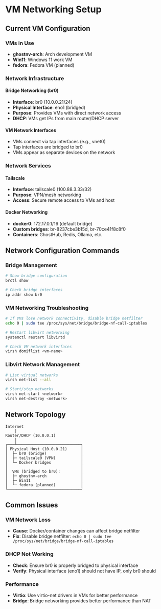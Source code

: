 # VM Networking Setup

## Current VM Configuration

### VMs in Use
- **ghostnv-arch**: Arch development VM 
- **Win11**: Windows 11 work VM
- **fedora**: Fedora VM (planned)

### Network Infrastructure

#### Bridge Networking (br0)
- **Interface**: br0 (10.0.0.21/24)
- **Physical Interface**: eno1 (bridged)
- **Purpose**: Provides VMs with direct network access
- **DHCP**: VMs get IPs from main router/DHCP server

#### VM Network Interfaces
- VMs connect via tap interfaces (e.g., vnet0)
- Tap interfaces are bridged to br0
- VMs appear as separate devices on the network

### Network Services

#### Tailscale
- **Interface**: tailscale0 (100.88.3.33/32)
- **Purpose**: VPN/mesh networking
- **Access**: Secure remote access to VMs and host

#### Docker Networking
- **docker0**: 172.17.0.1/16 (default bridge)
- **Custom bridges**: br-8237cbe3b15d, br-70ce41f8c8f0
- **Containers**: GhostHub, Redis, Ollama, etc.

## Network Configuration Commands

### Bridge Management
```bash
# Show bridge configuration
brctl show

# Check bridge interfaces
ip addr show br0
```

### VM Networking Troubleshooting
```bash
# If VMs lose network connectivity, disable bridge netfilter
echo 0 | sudo tee /proc/sys/net/bridge/bridge-nf-call-iptables

# Restart libvirt networking
systemctl restart libvirtd

# Check VM network interfaces
virsh domiflist <vm-name>
```

### Libvirt Network Management
```bash
# List virtual networks
virsh net-list --all

# Start/stop networks
virsh net-start <network>
virsh net-destroy <network>
```

## Network Topology

```
Internet
    │
Router/DHCP (10.0.0.1)
    │
┌───┴────────────────────────────┐
│ Physical Host (10.0.0.21)      │
│  ├─ br0 (bridge)               │
│  ├─ tailscale0 (VPN)           │
│  └─ Docker bridges             │
│                                │
│  VMs (bridged to br0):         │
│  ├─ ghostnv-arch               │
│  ├─ Win11                      │
│  └─ fedora (planned)           │
└────────────────────────────────┘
```

## Common Issues

### VM Network Loss
- **Cause**: Docker/container changes can affect bridge netfilter
- **Fix**: Disable bridge netfilter: `echo 0 | sudo tee /proc/sys/net/bridge/bridge-nf-call-iptables`

### DHCP Not Working
- **Check**: Ensure br0 is properly bridged to physical interface
- **Verify**: Physical interface (eno1) should not have IP, only br0 should

### Performance
- **Virtio**: Use virtio-net drivers in VMs for better performance
- **Bridge**: Bridge networking provides better performance than NAT
